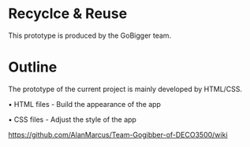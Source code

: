 # Recyclce & Reuse
This prototype is produced by the GoBigger team.

# Outline
The prototype of the current project is mainly developed by HTML/CSS.

• HTML files - Build the appearance of the app

• CSS files - Adjust the style of the app

https://github.com/AlanMarcus/Team-Gogibber-of-DECO3500/wiki
